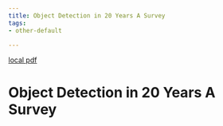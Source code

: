 ```yaml
---
title: Object Detection in 20 Years A Survey
tags:
- other-default

---
```


[local pdf](../../../pdfs/Object%20Detection%20in%2020%20Years%20A%20Survey.pdf)

# Object Detection in 20 Years A Survey

